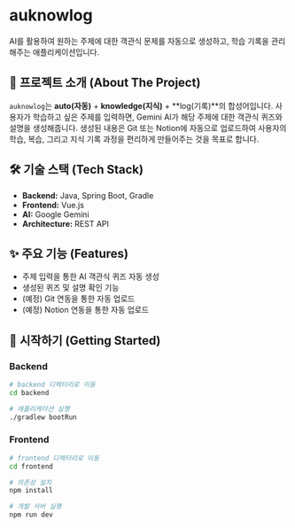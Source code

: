 # auknowlog

AI를 활용하여 원하는 주제에 대한 객관식 문제를 자동으로 생성하고, 학습 기록을 관리해주는 애플리케이션입니다.

## 📖 프로젝트 소개 (About The Project)

`auknowlog`는 **auto(자동)** + **knowledge(지식)** + **log(기록)**의 합성어입니다. 사용자가 학습하고 싶은 주제를 입력하면, Gemini AI가 해당 주제에 대한 객관식 퀴즈와 설명을 생성해줍니다. 생성된 내용은 Git 또는 Notion에 자동으로 업로드하여 사용자의 학습, 복습, 그리고 지식 기록 과정을 편리하게 만들어주는 것을 목표로 합니다.

## 🛠️ 기술 스택 (Tech Stack)

*   **Backend:** Java, Spring Boot, Gradle
*   **Frontend:** Vue.js
*   **AI:** Google Gemini
*   **Architecture:** REST API

## ✨ 주요 기능 (Features)

*   주제 입력을 통한 AI 객관식 퀴즈 자동 생성
*   생성된 퀴즈 및 설명 확인 기능
*   (예정) Git 연동을 통한 자동 업로드
*   (예정) Notion 연동을 통한 자동 업로드

## 🚀 시작하기 (Getting Started)

### Backend

```bash
# backend 디렉터리로 이동
cd backend

# 애플리케이션 실행
./gradlew bootRun
```

### Frontend

```bash
# frontend 디렉터리로 이동
cd frontend

# 의존성 설치
npm install

# 개발 서버 실행
npm run dev
```
